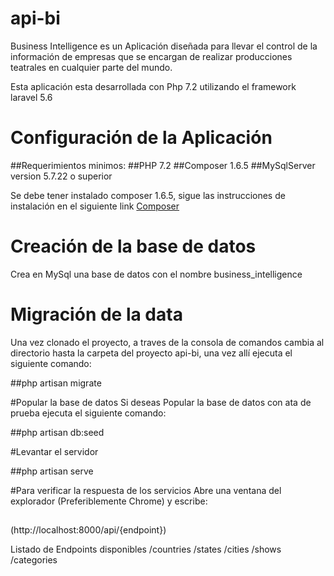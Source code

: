 # api-bi

Business Intelligence es un Aplicación diseñada para llevar el control de la información de empresas que se encargan de realizar producciones teatrales en cualquier parte del mundo.

Esta aplicación esta desarrollada con Php 7.2 utilizando el framework laravel 5.6

# Configuración de la Aplicación 

##Requerimientos minimos:
##PHP 7.2
##Composer 1.6.5
##MySqlServer version 5.7.22 o superior

Se debe tener instalado composer 1.6.5, sigue las instrucciones de instalación en el siguiente link [Composer](https://getcomposer.org/download/)

# Creación de la base de datos
Crea en MySql una base de datos con el nombre business_intelligence

# Migración de la data
Una vez clonado el proyecto, a traves de la consola de comandos cambia al directorio hasta la carpeta del proyecto api-bi, una vez allí ejecuta el siguiente comando:

##php artisan migrate

#Popular la base de datos
Si deseas Popular la base de datos con ata de prueba ejecuta el siguiente comando:

##php artisan db:seed

#Levantar el servidor

##php artisan serve

#Para verificar la respuesta de los servicios
Abre una ventana del explorador (Preferiblemente Chrome) y escribe: 
##
(http://localhost:8000/api/{endpoint})

Listado de Endpoints disponibles
/countries
/states
/cities
/shows
/categories
